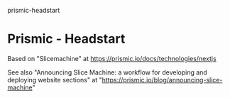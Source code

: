 prismic-headstart
# Prismic - Headstart

Based on "Slicemachine" at https://prismic.io/docs/technologies/nextjs

See also "Announcing Slice Machine: a workflow for developing and deploying website sections" at "https://prismic.io/blog/announcing-slice-machine"

